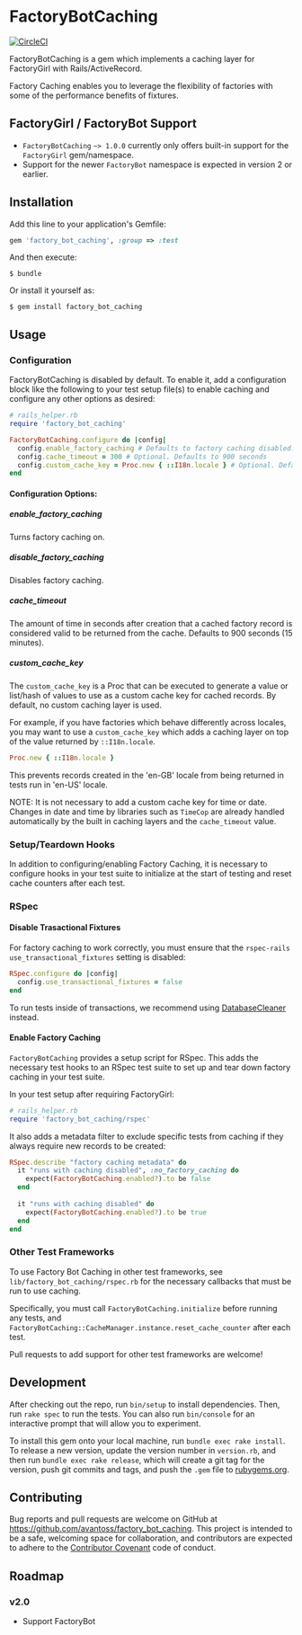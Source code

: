 # FactoryBotCaching

[![CircleCI](https://circleci.com/gh/avantoss/factory_bot_caching.svg?style=svg)](https://circleci.com/gh/avantoss/factory_bot_caching)

FactoryBotCaching is a gem which implements a caching layer for FactoryGirl with Rails/ActiveRecord.

Factory Caching enables you to leverage the flexibility of factories with some of the performance benefits
of fixtures. 

## FactoryGirl / FactoryBot Support

* `FactoryBotCaching` `~> 1.0.0` currently only offers built-in support for the `FactoryGirl` gem/namespace.
* Support for the newer `FactoryBot` namespace is expected in version 2 or earlier.

## Installation

Add this line to your application's Gemfile:

```ruby
gem 'factory_bot_caching', :group => :test
```

And then execute:

    $ bundle

Or install it yourself as:

    $ gem install factory_bot_caching

## Usage

### Configuration

FactoryBotCaching is disabled by default.  To enable it, add a configuration block like the following to your test 
setup file(s) to enable caching and configure any other options as desired:

```ruby
# rails_helper.rb 
require 'factory_bot_caching'

FactoryBotCaching.configure do |config|
  config.enable_factory_caching # Defaults to factory caching disabled.
  config.cache_timeout = 300 # Optional. Defaults to 900 seconds
  config.custom_cache_key = Proc.new { ::I18n.locale } # Optional. Defaults to nil / no custom caching layer.
end
```

#### Configuration Options:

##### enable_factory_caching

Turns factory caching on.

##### disable_factory_caching

Disables factory caching.

##### cache_timeout

The amount of time in seconds after creation that a cached factory record is considered valid to be returned from 
the cache. Defaults to 900 seconds (15 minutes).

##### custom_cache_key

The `custom_cache_key` is a Proc that can be executed to generate a value or list/hash of values to use as a custom
 cache key for cached records.  By default, no custom caching layer is used.
 
For example, if you have factories which behave differently across locales, you may want to use a `custom_cache_key` which
adds a caching layer on top of the value returned by `::I18n.locale`.

```ruby
Proc.new { ::I18n.locale }
```

This prevents records created in the 'en-GB' locale from being returned in tests run in 'en-US' locale.

NOTE: It is not necessary to add a custom cache key for time or date.  Changes in date and time by libraries such as
`TimeCop` are already handled automatically by the built in caching layers and the `cache_timeout` value.

### Setup/Teardown Hooks

In addition to configuring/enabling Factory Caching, it is necessary to configure hooks in your test suite to initialize
at the start of testing and reset cache counters after each test.
 
### RSpec

#### Disable Trasactional Fixtures

For factory caching to work correctly, you must ensure that the `rspec-rails` `use_transactional_fixtures` setting is disabled:

```ruby
RSpec.configure do |config|
  config.use_transactional_fixtures = false
end
```

To run tests inside of transactions, we recommend using [DatabaseCleaner](https://rubygems.org/gems/database_cleaner) instead.

#### Enable Factory Caching

`FactoryBotCaching` provides a setup script for RSpec. This adds the necessary test hooks to an RSpec test suite to set 
up and tear down factory caching in your test suite.

In your test setup after requiring FactoryGirl:

```ruby
# rails_helper.rb
require 'factory_bot_caching/rspec'
```

It also adds a metadata filter to exclude specific tests from caching if they always require new records to be created:

```ruby
RSpec.describe "factory caching metadata" do
  it "runs with caching disabled", :no_factory_caching do
    expect(FactoryBotCaching.enabled?).to be false
  end
  
  it "runs with caching disabled" do
    expect(FactoryBotCaching.enabled?).to be true
  end
end
```

### Other Test Frameworks

To use Factory Bot Caching in other test frameworks, see `lib/factory_bot_caching/rspec.rb` for the necessary callbacks
that must be run to use caching.

Specifically, you must call `FactoryBotCaching.initialize` before running any tests, and 
`FactoryBotCaching::CacheManager.instance.reset_cache_counter` after each test.

Pull requests to add support for other test frameworks are welcome! 

## Development

After checking out the repo, run `bin/setup` to install dependencies. Then, run `rake spec` to run the tests. You can also run `bin/console` for an interactive prompt that will allow you to experiment.

To install this gem onto your local machine, run `bundle exec rake install`. To release a new version, update the version number in `version.rb`, and then run `bundle exec rake release`, which will create a git tag for the version, push git commits and tags, and push the `.gem` file to [rubygems.org](https://rubygems.org).

## Contributing

Bug reports and pull requests are welcome on GitHub at https://github.com/avantoss/factory_bot_caching. This project is intended to be a safe, welcoming space for collaboration, and contributors are expected to adhere to the [Contributor Covenant](http://contributor-covenant.org) code of conduct.

## Roadmap

### v2.0
* Support FactoryBot
